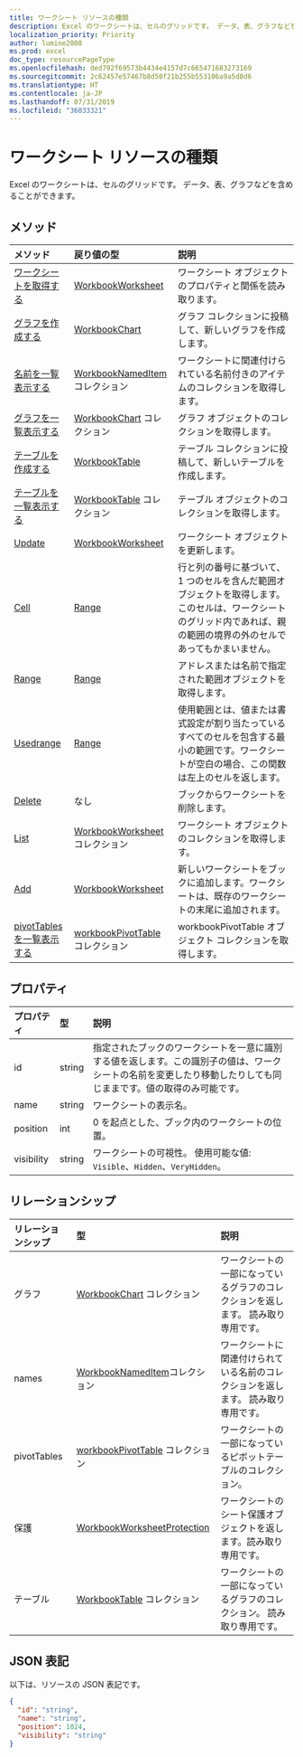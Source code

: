 ```yaml
---
title: ワークシート リソースの種類
description: Excel のワークシートは、セルのグリッドです。 データ、表、グラフなどを含めることができます。
localization_priority: Priority
author: lumine2008
ms.prod: excel
doc_type: resourcePageType
ms.openlocfilehash: ded792f69573b4434e4157d7c665471683273169
ms.sourcegitcommit: 2c62457e57467b8d50f21b255b553106a9a5d8d6
ms.translationtype: HT
ms.contentlocale: ja-JP
ms.lasthandoff: 07/31/2019
ms.locfileid: "36033321"
---
```

# <a name="worksheet-resource-type"></a>ワークシート リソースの種類

Excel のワークシートは、セルのグリッドです。 データ、表、グラフなどを含めることができます。


## <a name="methods"></a>メソッド

| メソッド           | 戻り値の型    |説明|
|:---------------|:--------|:----------|
|[ワークシートを取得する](../api/worksheet-get.md) | [WorkbookWorksheet](worksheet.md) |ワークシート オブジェクトのプロパティと関係を読み取ります。|
|[グラフを作成する](../api/worksheet-post-charts.md) |[WorkbookChart](chart.md)| グラフ コレクションに投稿して、新しいグラフを作成します。|
|[名前を一覧表示する](../api/worksheet-list-names.md) |[WorkbookNamedItem](nameditem.md)コレクション| ワークシートに関連付けられている名前付きのアイテムのコレクションを取得します。|
|[グラフを一覧表示する](../api/worksheet-list-charts.md) |[WorkbookChart](chart.md) コレクション| グラフ オブジェクトのコレクションを取得します。|
|[テーブルを作成する](../api/worksheet-post-tables.md) |[WorkbookTable](table.md)| テーブル コレクションに投稿して、新しいテーブルを作成します。|
|[テーブルを一覧表示する](../api/worksheet-list-tables.md) |[WorkbookTable](table.md) コレクション| テーブル オブジェクトのコレクションを取得します。|
|[Update](../api/worksheet-update.md) | [WorkbookWorksheet](worksheet.md)   |ワークシート オブジェクトを更新します。 |
|[Cell](../api/worksheet-cell.md)|[Range](range.md)|行と列の番号に基づいて、1 つのセルを含んだ範囲オブジェクトを取得します。このセルは、ワークシートのグリッド内であれば、親の範囲の境界の外のセルであってもかまいません。|
|[Range](../api/worksheet-range.md)|[Range](range.md)|アドレスまたは名前で指定された範囲オブジェクトを取得します。|
|[Usedrange](../api/worksheet-usedrange.md)|[Range](range.md)|使用範囲とは、値または書式設定が割り当たっているすべてのセルを包含する最小の範囲です。ワークシートが空白の場合、この関数は左上のセルを返します。|
|[Delete](../api/worksheet-delete.md)|なし|ブックからワークシートを削除します。|
|[List](../api/worksheet-list.md) | [WorkbookWorksheet](worksheet.md) コレクション |ワークシート オブジェクトのコレクションを取得します。 |
|[Add](../api/worksheetcollection-add.md)|[WorkbookWorksheet](worksheet.md)|新しいワークシートをブックに追加します。ワークシートは、既存のワークシートの末尾に追加されます。 |
|[pivotTables を一覧表示する](../api/workbookworksheet-list-pivottables.md) |[workbookPivotTable](workbookpivottable.md) コレクション| workbookPivotTable オブジェクト コレクションを取得します。|

## <a name="properties"></a>プロパティ
| プロパティ     | 型   |説明|
|:---------------|:--------|:----------|
|id|string|指定されたブックのワークシートを一意に識別する値を返します。この識別子の値は、ワークシートの名前を変更したり移動したりしても同じままです。値の取得のみ可能です。|
|name|string|ワークシートの表示名。|
|position|int|0 を起点とした、ブック内のワークシートの位置。|
|visibility|string|ワークシートの可視性。 使用可能な値: `Visible`、`Hidden`、`VeryHidden`。|

## <a name="relationships"></a>リレーションシップ
| リレーションシップ | 型   |説明|
|:---------------|:--------|:----------|
|グラフ|[WorkbookChart](chart.md) コレクション|ワークシートの一部になっているグラフのコレクションを返します。 読み取り専用です。|
|names|[WorkbookNamedItem](nameditem.md)コレクション|ワークシートに関連付けられている名前のコレクションを返します。 読み取り専用です。|
|pivotTables|[workbookPivotTable](workbookpivottable.md) コレクション| ワークシートの一部になっているピボットテーブルのコレクション。 |
|保護|[WorkbookWorksheetProtection](worksheetprotection.md)|ワークシートのシート保護オブジェクトを返します。読み取り専用です。|
|テーブル|[WorkbookTable](table.md) コレクション|ワークシートの一部になっているグラフのコレクション。 読み取り専用です。|

## <a name="json-representation"></a>JSON 表記

以下は、リソースの JSON 表記です。

<!--{
  "blockType": "resource",
  "optionalProperties": [],
  "keyProperty": "id",
  "baseType": "microsoft.graph.entity",
  "@odata.type": "microsoft.graph.workbookWorksheet"
}-->

```json
{
  "id": "string",
  "name": "string",
  "position": 1024,
  "visibility": "string"
}

```

<!-- uuid: 8fcb5dbc-d5aa-4681-8e31-b001d5168d79
2015-10-25 14:57:30 UTC -->
<!-- {
  "type": "#page.annotation",
  "description": "Worksheet resource",
  "keywords": "",
  "section": "documentation",
  "tocPath": ""
}-->
